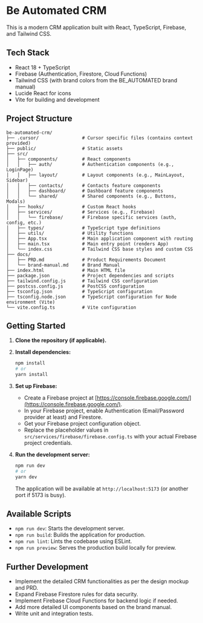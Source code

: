 # Be Automated CRM

This is a modern CRM application built with React, TypeScript, Firebase, and Tailwind CSS.

## Tech Stack

- React 18 + TypeScript
- Firebase (Authentication, Firestore, Cloud Functions)
- Tailwind CSS (with brand colors from the BE_AUTOMATED brand manual)
- Lucide React for icons
- Vite for building and development

## Project Structure

```
be-automated-crm/
├── .cursor/                # Cursor specific files (contains context provided)
├── public/                 # Static assets
├── src/
│   ├── components/         # React components
│   │   ├── auth/           # Authentication components (e.g., LoginPage)
│   │   ├── layout/         # Layout components (e.g., MainLayout, Sidebar)
│   │   ├── contacts/       # Contacts feature components
│   │   ├── dashboard/      # Dashboard feature components
│   │   └── shared/         # Shared components (e.g., Buttons, Modals)
│   ├── hooks/              # Custom React hooks
│   ├── services/           # Services (e.g., Firebase)
│   │   └── firebase/       # Firebase specific services (auth, config, etc.)
│   ├── types/              # TypeScript type definitions
│   ├── utils/              # Utility functions
│   ├── App.tsx             # Main application component with routing
│   ├── main.tsx            # Main entry point (renders App)
│   └── index.css           # Tailwind CSS base styles and custom CSS
├── docs/
│   ├── PRD.md              # Product Requirements Document
│   └── brand-manual.md     # Brand Manual
├── index.html              # Main HTML file
├── package.json            # Project dependencies and scripts
├── tailwind.config.js      # Tailwind CSS configuration
├── postcss.config.js       # PostCSS configuration
├── tsconfig.json           # TypeScript configuration
├── tsconfig.node.json      # TypeScript configuration for Node environment (Vite)
└── vite.config.ts          # Vite configuration
```

## Getting Started

1.  **Clone the repository (if applicable).**
2.  **Install dependencies:**
    ```bash
    npm install
    # or
    yarn install
    ```
3.  **Set up Firebase:**
    *   Create a Firebase project at [https://console.firebase.google.com/](https://console.firebase.google.com/).
    *   In your Firebase project, enable Authentication (Email/Password provider at least) and Firestore.
    *   Get your Firebase project configuration object.
    *   Replace the placeholder values in `src/services/firebase/firebase.config.ts` with your actual Firebase project credentials.

4.  **Run the development server:**
    ```bash
    npm run dev
    # or
    yarn dev
    ```
    The application will be available at `http://localhost:5173` (or another port if 5173 is busy).

## Available Scripts

-   `npm run dev`: Starts the development server.
-   `npm run build`: Builds the application for production.
-   `npm run lint`: Lints the codebase using ESLint.
-   `npm run preview`: Serves the production build locally for preview.

## Further Development

-   Implement the detailed CRM functionalities as per the design mockup and PRD.
-   Expand Firebase Firestore rules for data security.
-   Implement Firebase Cloud Functions for backend logic if needed.
-   Add more detailed UI components based on the brand manual.
-   Write unit and integration tests. 